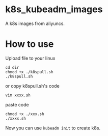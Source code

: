 # k8s_kubeadm_images

A k8s images from aliyuncs.  

# How to use 
Upload file to your linux 

```
cd dir
chmod +x ./k8spull.sh 
./k8spull.sh

```

or copy k8spull.sh's code 

```
vim xxxx.sh
```
paste code

```
chmod +x ./xxx.sh 
./xxxx.sh

```

Now you can use `kubeadm init` to create k8s.
